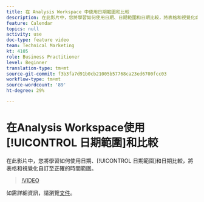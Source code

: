 ```yaml
---
title: 在 Analysis Workspace 中使用日期範圍和比較
description: 在此影片中，您將學習如何使用日期、日期範圍和日期比較，將表格和視覺化自訂至正確的時間範圍。
feature: Calendar
topics: null
activity: use
doc-type: feature video
team: Technical Marketing
kt: 4105
role: Business Practitioner
level: Beginner
translation-type: tm+mt
source-git-commit: f3b3fa7d91b0cb21005b57768ca23ed6700fcc03
workflow-type: tm+mt
source-wordcount: '89'
ht-degree: 29%

---
```



# 在Analysis Workspace使用[!UICONTROL 日期範圍]和比較

在此影片中，您將學習如何使用日期、[!UICONTROL 日期範圍]和日期比較，將表格和視覺化自訂至正確的時間範圍。

>[!VIDEO](https://video.tv.adobe.com/v/30753/?quality=12)

如需詳細資訊，請瀏覽[文件](https://docs.adobe.com/content/help/zh-Hant/analytics/analyze/analysis-workspace/components/calendar-date-ranges/calendar.html)。
